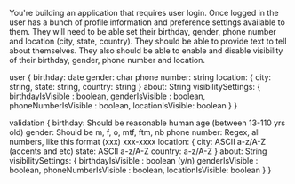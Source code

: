 You're building an application that requires user login. Once logged in the user has a bunch of profile information and preference settings available to them. They will need to be able set their birthday, gender, phone number and location (city, state, country). They should be able to provide text to tell about themselves. They also should be able to enable and disable visibility of their birthday, gender, phone number and location.

user
{
  birthday: date
  gender: char
  phone number: string
  location: {
    city: string,
    state: string,
    country: string
  }
  about: String
  visibilitySettings: {
    birthdayIsVisible : boolean,
     genderIsVisible : boolean,
     phoneNumberIsVisible : boolean,
     locationIsVisible: boolean
  }
}

validation
{
  birthday: Should be reasonable human age (between 13-110 yrs old)
  gender: Should be m, f, o, mtf, ftm, nb
  phone number: Regex, all numbers, like this format (xxx) xxx-xxxx
  location: {
    city: ASCII a-z/A-Z (accents and etc)
    state: ASCII a-z/A-Z
    country: a-z/A-Z
  }
  about: String
  visibilitySettings: {
    birthdayIsVisible : boolean (y/n)
     genderIsVisible : boolean,
     phoneNumberIsVisible : boolean,
     locationIsVisible: boolean
  }
}
